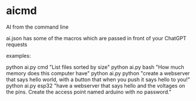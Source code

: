 # aicmd
AI from the command line

ai.json has some of the macros which are passed in front of your ChatGPT requests

examples:

python ai.py cmd "List files sorted by size"
python ai.py bash "How much memory does this computer have"
python ai.py python "create a webserver that says hello world, with a button that when you push it says hello to you!"
python ai.py esp32 "have a webserver that says hello and the voltages on the pins. Create the access point named arduino with no password."  